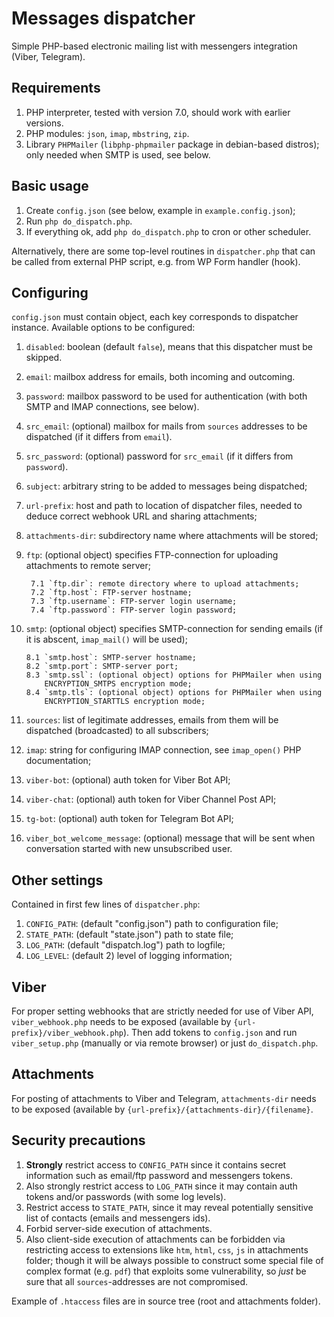 Messages dispatcher
===================

Simple PHP-based electronic mailing list with messengers integration
(Viber, Telegram).


Requirements
------------

1. PHP interpreter, tested with version 7.0,  should work with earlier versions.
2. PHP modules: `json`, `imap`, `mbstring`, `zip`.
3. Library `PHPMailer` (`libphp-phpmailer` package in debian-based distros);
   only needed when SMTP is used, see below.


Basic usage
-----------

1. Create `config.json` (see below, example in `example.config.json`);
2. Run `php do_dispatch.php`.
3. If everything ok, add `php do_dispatch.php` to cron or other scheduler.

Alternatively, there are some top-level routines in `dispatcher.php`
that can be called from external PHP script, e.g. from WP Form handler (hook).


Configuring
-----------

`config.json` must contain object, each key corresponds to dispatcher
instance. Available options to be configured:

1. `disabled`: boolean (default `false`), means that this dispatcher must
    be skipped.
2. `email`: mailbox address for emails, both incoming and outcoming.
3. `password`: mailbox password to be used for authentication (with both
    SMTP and IMAP connections, see below).
4. `src_email`: (optional) mailbox for mails from `sources` addresses to be
    dispatched (if it differs from `email`).
5. `src_password`: (optional) password for `src_email` (if it differs from
    `password`).
6. `subject`: arbitrary string to be added to messages being dispatched;
7. `url-prefix`: host and path to location of dispatcher files, needed
    to deduce correct webhook URL and sharing attachments;
8. `attachments-dir`: subdirectory name where attachments will be stored;
9. `ftp`: (optional object) specifies FTP-connection for uploading
    attachments to remote server;
    
        7.1 `ftp.dir`: remote directory where to upload attachments;
        7.2 `ftp.host`: FTP-server hostname;
        7.3 `ftp.username`: FTP-server login username;
        7.4 `ftp.password`: FTP-server login password;
    
10. `smtp`: (optional object) specifies SMTP-connection for sending
    emails (if it is abscent, `imap_mail()` will be used);
    
        8.1 `smtp.host`: SMTP-server hostname;
        8.2 `smtp.port`: SMTP-server port;
        8.3 `smtp.ssl`: (optional object) options for PHPMailer when using
            ENCRYPTION_SMTPS encryption mode;
        8.4 `smtp.tls`: (optional object) options for PHPMailer when using
            ENCRYPTION_STARTTLS encryption mode;
        
11. `sources`: list of legitimate addresses, emails from them will be
    dispatched (broadcasted) to all subscribers;
12. `imap`: string for configuring IMAP connection, see `imap_open()`
    PHP documentation;
13. `viber-bot`: (optional) auth token for Viber Bot API;
14. `viber-chat`: (optional) auth token for Viber Channel Post API;
15. `tg-bot`: (optional) auth token for Telegram Bot API;
16. `viber_bot_welcome_message`: (optional) message that will be sent
    when conversation started with new unsubscribed user.


Other settings
--------------

Contained in first few lines of `dispatcher.php`:

1. `CONFIG_PATH`: (default "config.json") path to configuration file;
2. `STATE_PATH`: (default "state.json") path to state file;
3. `LOG_PATH`: (default "dispatch.log") path to logfile;
4. `LOG_LEVEL`: (default 2) level of logging information;


Viber
-----

For proper setting webhooks that are strictly needed for use of Viber API,
`viber_webhook.php` needs to be exposed (available by `{url-prefix}/viber_webhook.php`).
Then add tokens to `config.json` and run `viber_setup.php`
(manually or via remote browser) or just `do_dispatch.php`.


Attachments
-----------

For posting of attachments to Viber and Telegram, `attachments-dir` needs
to be exposed (available by `{url-prefix}/{attachments-dir}/{filename}`.


Security precautions
--------------------

1. **Strongly** restrict access to `CONFIG_PATH` since it
    contains secret information such as email/ftp password and messengers
    tokens.
2. Also strongly restrict access to `LOG_PATH` since it may contain
    auth tokens and/or passwords (with some log levels).
2. Restrict access to `STATE_PATH`, since it may reveal potentially
    sensitive list of contacts (emails and messengers ids).
3. Forbid server-side execution of attachments.
4. Also client-side execution of attachments can be forbidden via
    restricting access to extensions like `htm`, `html`, `css`, `js` in
    attachments folder; though it will be always possible to construct
    some special file of complex format (e.g. `pdf`) that exploits some
    vulnerability, so *just* be sure that all `sources`-addresses are not
    compromised.

Example of `.htaccess` files are in source tree (root and attachments folder).
